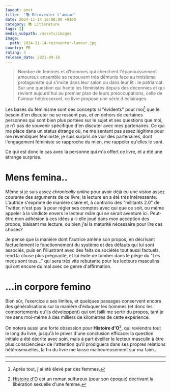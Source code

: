 ```yaml
---
layout: post
title:  "📚 Réinventer l'amour"
date: 2024-11-14 16:00:00 +0100
category: 📚 Littérature
tags: []
media_subpath: /assets/images
image:
  path: 2024-11-14-reinventer-lamour.jpg
country: FR
rating: 4
release_date: 2021-09-16
---
```


>Nombre de femmes et d'hommes qui cherchent l'épanouissement amoureux ensemble se retrouvent très démunis face au troisième protagoniste qui s'invite dans leur salon ou dans leur lit : le patriarcat. Sur une question qui hante les féministes depuis des décennies et qui revient aujourd'hui au premier plan de leurs préoccupations, celle de l'amour hétérosexuel, ce livre propose une série d'éclairages.

Les bases du féminisme sont des concepts si "évidents" pour moi[^1] que le besoin d'en discuter ne se ressent pas, et en dehors de certaines personnes qui sont bien plus portées sur le sujet et ses questions que moi, je n'i pas de souvenir spécifique d'en discuter avec mes partenaires. Ce qui me place dans un status étrange où, ne me sentant pas assez légitime pour me revendiquer féministe, je suis surpris de voir des partenaires, dont l'engagement féministe se rapproche du mien, me rappeler qu'elles le sont.

Ce qui est donc le cas avec la personne qui m'a offert ce livre, et a été une étrange surprise.

# Mens femina..

Même si je suis assez *chronically online* pour avoir déjà eu une vision assez courante des arguments de ce livre, la lecture en a été très intéressante. L'autrice s'exprime de manière claire et, à contrario des "militants 2.0" de Twitter, n'est pas là pour régler ses comptes avec qui que ce soit, ou même appeler à la vindicte envers le lecteur mâle qui se serait aventuré ici. Peut-être mon adhésion à ces idées a-t-elle joué dans mon acception des propos, biaisant ma lecture, ou bien j'ai la maturité nécessaire pour lire ces choses?

Je pense que la manière dont l'autrice amène son propos, en décrivant factuellement le fonctionnement du système et des défauts qui lui sont associés, puis en l'illustrant avec des faits de sociétés tout aussi factuels, rend la chose plus prégnante, et lui évite de tomber dans le piège du "Les mecs sont tous..." qui sera très vite rebutante pour les lecteurs masculins qui ont encore du mal avec ce genre d'affirmation.

# ...in corpore femino

Bien sûr, l'exercice a ses limites, et quelques passages conservent encore des généralisations sur la manière d'éduquer les hommes (et donc les comportements qu'ils développent) qui ont failli me sortir du propos, tant je me sens moi-même à des milliers de kilomètres de cette expérience.

On notera aussi une forte obsession pour **Histoire d'O**[^2], qui reviendra tout le long du livre, jusqu'à le priver d'une conclusion efficace: la question initiale a été décrite avec soin, mais à part éveiller le lecteur masculin à être plus consciencieux de l'attention qu'il prodiguera dans ses propres relations hétérosexuelles, la fin du livre me laisse malheureusement sur ma faim...

* * *
[^1]: Après tout, j'ai été élevé par des femmes.
[^2]: [<i class="fab fa-wikipedia-w"></i> Histoire d'O](https://fr.wikipedia.org/wiki/Histoire_d%27O) est un roman sulfureux (pour son époque) décrivant la libération sexuelle d'une femme.
